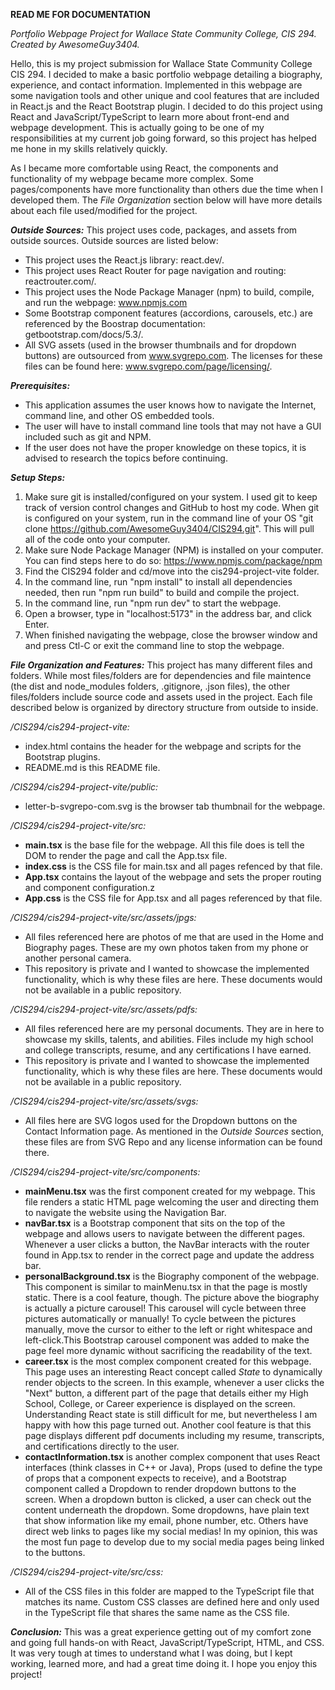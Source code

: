 **READ ME FOR DOCUMENTATION**

_Portfolio Webpage Project for Wallace State Community College, CIS 294.
Created by AwesomeGuy3404._

Hello, this is my project submission for Wallace State Community College CIS 294. I decided to make a basic portfolio webpage detailing a biography, experience, and contact information. 
Implemented in this webpage are some navigation tools and other unique and cool features that are included in React.js and the React Bootstrap plugin.
I decided to do this project using React and JavaScript/TypeScript to learn more about front-end and webpage development. This is actually going to be one of my responsibilities at my current job going forward, so this project has helped me hone in my skills relatively quickly.

As I became more comfortable using React, the components and functionality of my webpage became more complex. Some pages/components have more functionality than others due the time when I developed them. The _File Organization_ section below will have more details about each file used/modified for the project.

**_Outside Sources:_**
This project uses code, packages, and assets from outside sources. Outside sources are listed below:
- This project uses the React.js library: react.dev/.
- This project uses React Router for page navigation and routing: reactrouter.com/.
- This project uses the Node Package Manager (npm) to build, compile, and run the webpage: www.npmjs.com
- Some Bootstrap component features (accordions, carousels, etc.) are referenced by the Boostrap documentation: getbootstrap.com/docs/5.3/.
- All SVG assets (used in the browser thumbnails and for dropdown buttons) are outsourced from www.svgrepo.com. The licenses for these files can be found here: www.svgrepo.com/page/licensing/.

**_Prerequisites:_**
- This application assumes the user knows how to navigate the Internet, command line, and other OS embedded tools.
- The user will have to install command line tools that may not have a GUI included such as git and NPM.
- If the user does not have the proper knowledge on these topics, it is advised to research the topics before continuing.

**_Setup Steps:_**
1. Make sure git is installed/configured on your system. I used git to keep track of version control changes and GitHub to host my code. When git is configured on your system, run in the command line of your OS "git clone https://github.com/AwesomeGuy3404/CIS294.git". This will pull all of the code onto your computer.
2. Make sure Node Package Manager (NPM) is installed on your computer. You can find steps here to do so: https://www.npmjs.com/package/npm
3. Find the CIS294 folder and cd/move into the cis294-project-vite folder.
4. In the command line, run "npm install" to install all dependencies needed, then run "npm run build" to build and compile the project.
5. In the command line, run "npm run dev" to start the webpage.
6. Open a browser, type in "localhost:5173" in the address bar, and click Enter.
7. When finished navigating the webpage, close the browser window and and press Ctl-C or exit the command line to stop the webpage.

**_File Organization and Features:_**
This project has many different files and folders. While most files/folders are for dependencies and file maintence (the dist and node_modules folders, .gitignore, .json files), the other files/folders include source code and assets used in the project. Each file described below is organized by directory structure from outside to inside.

  _/CIS294/cis294-project-vite:_
  - index.html contains the header for the webpage and scripts for the Bootstrap plugins.
  - README.md is this README file.

  _/CIS294/cis294-project-vite/public:_
  - letter-b-svgrepo-com.svg is the browser tab thumbnail for the webpage. 

  _/CIS294/cis294-project-vite/src:_
  - **main.tsx** is the base file for the webpage. All this file does is tell the DOM to render the page and call the App.tsx file.
  - **index.css** is the CSS file for main.tsx and all pages refenced by that file.
  - **App.tsx** contains the layout of the webpage and sets the proper routing and component configuration.z
  - **App.css** is the CSS file for App.tsx and all pages referenced by that file.

  _/CIS294/cis294-project-vite/src/assets/jpgs:_
  - All files referenced here are photos of me that are used in the Home and Biography pages. These are my own photos taken from my phone or another personal camera.
  - This repository is private and I wanted to showcase the implemented functionality, which is why these files are here. These documents would not be available in a public repository.

  _/CIS294/cis294-project-vite/src/assets/pdfs:_
  - All files referenced here are my personal documents. They are in here to showcase my skills, talents, and abilities. Files include my high school and college transcripts, resume, and any certifications I have earned.
  - This repository is private and I wanted to showcase the implemented functionality, which is why these files are here. These documents would not be available in a public repository.

  _/CIS294/cis294-project-vite/src/assets/svgs:_
  - All files here are SVG logos used for the Dropdown buttons on the Contact Information page. As mentioned in the _Outside Sources_ section, these files are from SVG Repo and any license information can be found there.

  _/CIS294/cis294-project-vite/src/components:_
  - **mainMenu.tsx** was the first component created for my webpage. This file renders a static HTML page welcoming the user and directing them to navigate the website using the Navigation Bar.
  - **navBar.tsx** is a Bootstrap component that sits on the top of the webpage and allows users to navigate between the different pages. Whenever a user clicks a button, the NavBar interacts with the router found in App.tsx to render in the correct page and update the address bar.
  - **personalBackground.tsx** is the Biography component of the webpage. This component is similar to mainMenu.tsx in that the page is mostly static. There is a cool feature, though. The picture above the biography is actually a picture carousel! This carousel will cycle between three pictures automatically or manually! To cycle between the pictures manually, move the cursor to either to the left or right whitespace and left-click.This Bootstrap carousel component was added to make the page feel more dynamic without sacrificing the readability of the text.
  - **career.tsx** is the most complex component created for this webpage. This page uses an interesting React concept called _State_ to dynamically render objects to the screen. In this example, whenever a user clicks the "Next" button, a different part of the page that details either my High School, College, or Career experience is displayed on the screen. Understanding React state is still difficult for me, but nevertheless I am happy with how this page turned out. Another cool feature is that this page displays different pdf documents including my resume, transcripts, and certifications directly to the user.
  - **contactInformation.tsx** is another complex component that uses React interfaces (think classes in C++ or Java), Props (used to define the type of props that a component expects to receive), and a Bootstrap component called a Dropdown to render dropdown buttons to the screen. When a dropdown button is clicked, a user can check out the content underneath the dropdown. Some dropdowns, have plain text that show information like my email, phone number, etc. Others have direct web links to pages like my social medias! In my opinion, this was the most fun page to develop due to my social media pages being linked to the buttons.

_/CIS294/cis294-project-vite/src/css:_
  - All of the CSS files in this folder are mapped to the TypeScript file that matches its name. Custom CSS classes are defined here and only used in the TypeScript file that shares the same name as the CSS file.

**_Conclusion:_**
This was a great experience getting out of my comfort zone and going full hands-on with React, JavaScript/TypeScript, HTML, and CSS. It was very tough at times to understand what I was doing, but I kept working, learned more, and had a great time doing it. I hope you enjoy this project!
